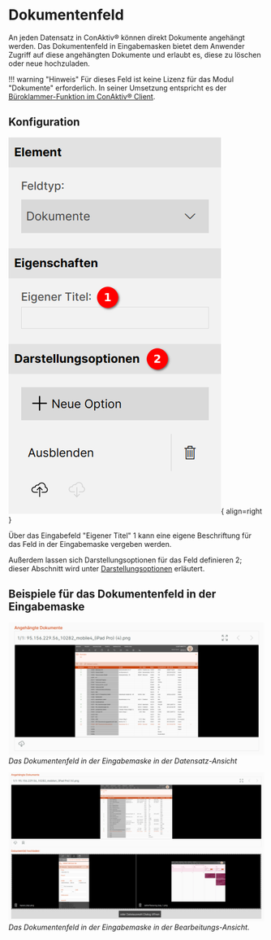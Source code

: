 # Dokumentenfeld

An jeden Datensatz in ConAktiv® können direkt Dokumente angehängt werden. Das Dokumentenfeld in Eingabemasken bietet dem Anwender Zugriff auf diese angehängten Dokumente und erlaubt es, diese zu löschen oder neue hochzuladen.

!!! warning "Hinweis"
    Für dieses Feld ist keine Lizenz für das Modul "Dokumente" erforderlich. In seiner Umsetzung entspricht es der [Büroklammer-Funktion im ConAktiv® Client](https://handbuch.conaktiv.de/wiki/version-17-6/kontaktmodule/dokumente/externe-dokumente-an-datensatz-anheften/anwendung/neues-dokument-anhaengen/).

## Konfiguration

![Dokumentenfeld Übersicht](./dokumentenfeld_uebersicht.png#smartphone){ align=right }

Über das Eingabefeld "Eigener Titel" <span class="number">1</span> kann eine eigene Beschriftung für das Feld in der Eingabemaske vergeben werden.

Außerdem lassen sich Darstellungsoptionen für das Feld definieren <span class="number">2</span>; dieser Abschnitt wird unter [Darstellungsoptionen](../../../../darstellungsoptionen/index.md) erläutert.

<div class="clear"></div>

## Beispiele für das Dokumentenfeld in der Eingabemaske

![Dokumentenfeld Beispiel](dokumentenfeld_bsp.png)
_Das Dokumentenfeld in der Eingabemaske in der Datensatz-Ansicht_

![Dokumentenfeld Beispiel 2](dokumentenfeld_bsp_2.png)
_Das Dokumentenfeld in der Eingabemaske in der Bearbeitungs-Ansicht._
